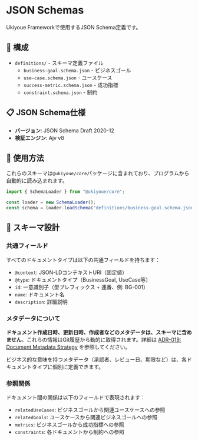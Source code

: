 # JSON Schemas

Ukiyoue Frameworkで使用するJSON Schema定義です。

## 📂 構成

- `definitions/` - スキーマ定義ファイル
  - `business-goal.schema.json` - ビジネスゴール
  - `use-case.schema.json` - ユースケース
  - `success-metric.schema.json` - 成功指標
  - `constraint.schema.json` - 制約

## 📋 JSON Schema仕様

- **バージョン**: JSON Schema Draft 2020-12
- **検証エンジン**: Ajv v8

## 🔧 使用方法

これらのスキーマは`@ukiyoue/core`パッケージに含まれており、プログラムから自動的に読み込まれます。

```typescript
import { SchemaLoader } from "@ukiyoue/core";

const loader = new SchemaLoader();
const schema = loader.loadSchema("definitions/business-goal.schema.json");
```

## 📖 スキーマ設計

### 共通フィールド

すべてのドキュメントタイプは以下の共通フィールドを持ちます：

- `@context`: JSON-LDコンテキストURI（固定値）
- `@type`: ドキュメントタイプ（BusinessGoal, UseCase等）
- `id`: 一意識別子（型プレフィックス + 連番、例: BG-001）
- `name`: ドキュメント名
- `description`: 詳細説明

### メタデータについて

**ドキュメント作成日時、更新日時、作成者などのメタデータは、スキーマに含めません**。これらの情報はGit履歴から動的に取得されます。詳細は [ADR-019: Document Metadata Strategy](../docs/adr/019-document-metadata-strategy.md) を参照してください。

ビジネス的な意味を持つメタデータ（承認者、レビュー日、期限など）は、各ドキュメントタイプに個別に定義できます。

### 参照関係

ドキュメント間の関係は以下のフィールドで表現されます：

- `relatedUseCases`: ビジネスゴールから関連ユースケースへの参照
- `relatedGoals`: ユースケースから関連ビジネスゴールへの参照
- `metrics`: ビジネスゴールから成功指標への参照
- `constraints`: 各ドキュメントから制約への参照
